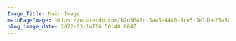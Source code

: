 ```yaml
---
Image_Title: Main Image
mainPageImage: https://ucarecdn.com/b2d5642c-3a43-4440-9ce5-3e1dce23a8b2/
blog_image_date: 2022-03-14T06:50:48.884Z
---
```


